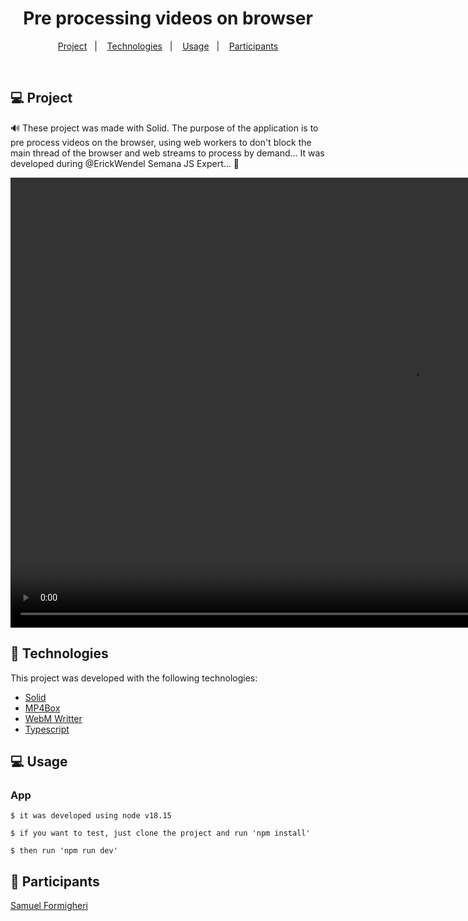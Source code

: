 <h1 align="center">
   Pre processing videos on browser
</h1>
 

<p align="center">
  <a href="#-projeto">Project</a>&nbsp;&nbsp;&nbsp;|&nbsp;&nbsp;&nbsp;
  <a href="#-tecnologias">Technologies</a>&nbsp;&nbsp;&nbsp;|&nbsp;&nbsp;&nbsp;
  <a href="#-usage">Usage</a>&nbsp;&nbsp;&nbsp;|&nbsp;&nbsp;&nbsp;
  <a href="#-participants">Participants</a>
</p>

<br>

## 💻 Project

🔊 These project was made with Solid. The purpose of the application is to pre process videos on the browser, using web workers to don't block the main thread of the browser and web streams to process by demand... It was developed during @ErickWendel Semana JS Expert... 💚

<p align="center">
    <video width="1280" height="720" controls>
        <source src="./github/app.mp4" type="video/mp4">
        Your browser does not support the video tag.
    </video>
</p>

## 🚀 Technologies

This project was developed with the following technologies:

- [Solid](https://www.solidjs.com/)
- [MP4Box](https://github.com/gpac/mp4box.js/)
- [WebM Writter](https://github.com/thenickdude/webm-writer-js)
- [Typescript](https://www.typescriptlang.org/)

## 💻 Usage

 ### App

    $ it was developed using node v18.15

    $ if you want to test, just clone the project and run 'npm install'

    $ then run 'npm run dev'
 


## 👥 Participants

[Samuel Formigheri](https://github.com/SamuelFormigheri)